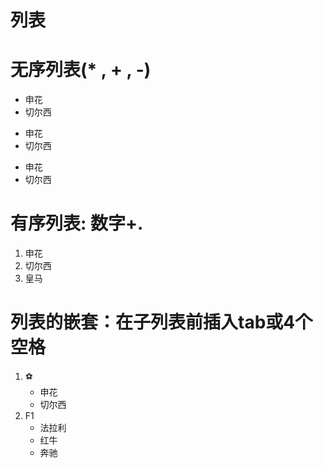 # 列表
# 无序列表(* , + , -)
+ 申花
+ 切尔西

- 申花
- 切尔西

* 申花
* 切尔西

# 有序列表: 数字+. 
1. 申花
2. 切尔西
3. 皇马

# 列表的嵌套：在子列表前插入tab或4个空格
1. ⚽
    + 申花
    + 切尔西
2. F1
    + 法拉利
    + 红牛
    + 奔驰
